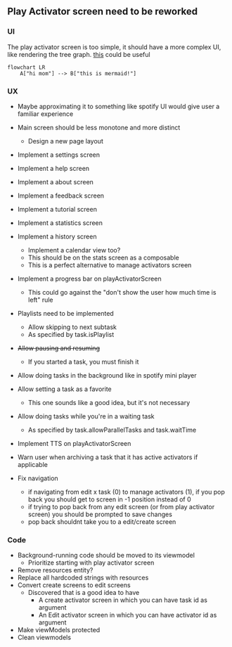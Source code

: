 ## Play Activator screen need to be reworked

### UI

The play activator screen is too simple, it should have a more complex UI, like rendering the tree
graph. [this](https://github.com/patrykandpatrick/vico?tab=Apache-2.0-1-ov-file#readme) could be
useful

```mermaid
flowchart LR
    A["hi mom"] --> B["this is mermaid!"]
```

### UX

- Maybe approximating it to something like spotify UI would give user a familiar experience
- Main screen should be less monotone and more distinct
    - Design a new page layout
- Implement a settings screen
- Implement a help screen
- Implement a about screen
- Implement a feedback screen
- Implement a tutorial screen
- Implement a statistics screen
- Implement a history screen
    - Implement a calendar view too?
    - This should be on the stats screen as a composable
    - This is a perfect alternative to manage activators screen
- Implement a progress bar on playActivatorScreen
  - This could go against the "don't show the user how much time is left" rule

- Playlists need to be implemented
    - Allow skipping to next subtask
    - As specified by task.isPlaylist
- ~~Allow pausing and resuming~~
    - If you started a task, you must finish it
- Allow doing tasks in the background like in spotify mini player
- Allow setting a task as a favorite
    - This one sounds like a good idea, but it's not necessary
- Allow doing tasks while you're in a waiting task
    - As specified by task.allowParallelTasks and task.waitTime
- Implement TTS on playActivatorScreen
- Warn user when archiving a task that it has active activators if applicable
- Fix navigation
  - if navigating from edit x task (0) to manage activators (1), if you pop back you should get to
    screen in -1 position instead of 0
  - if trying to pop back from any edit screen (or from play activator screen) you should be
    prompted to save changes
  - pop back shouldnt take you to a edit/create screen
### Code

- Background-running code should be moved to its viewmodel
    - Prioritize starting with play activator screen
- Remove resources entity?
- Replace all hardcoded strings with resources
- Convert create screens to edit screens
  - Discovered that is a good idea to have
    - A create activator screen in which you can have task id as argument
    - An Edit activator screen in which you can have activator id as argument
- Make viewModels protected
- Clean viewmodels